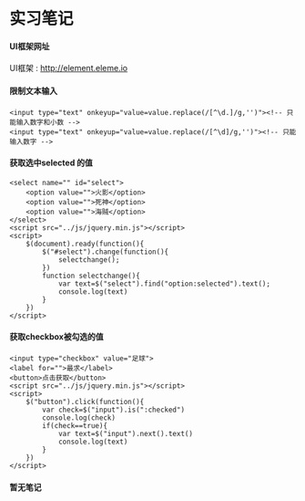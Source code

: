 # 实习笔记
#### UI框架网址
UI框架 : http://element.eleme.io
#### 限制文本输入
   
    <input type="text" onkeyup="value=value.replace(/[^\d.]/g,'')"><!-- 只能输入数字和小数 -->
    <input type="text" onkeyup="value=value.replace(/[^\d]/g,'')"><!-- 只能输入数字 -->

#### 获取选中selected 的值

    <select name="" id="select">
        <option value="">火影</option>
        <option value="">死神</option>
        <option value="">海贼</option>
    </select>
    <script src="../js/jquery.min.js"></script>
    <script>
        $(document).ready(function(){
            $("#select").change(function(){
                selectchange();
            })
            function selectchange(){
                var text=$("select").find("option:selected").text();
                console.log(text)
            }
        })
    </script>

#### 获取checkbox被勾选的值 

    <input type="checkbox" value="足球">
    <label for="">最求</label>
    <button>点击获取</button>
    <script src="../js/jquery.min.js"></script>
    <script>
        $("button").click(function(){
            var check=$("input").is(":checked")
            console.log(check)
            if(check==true){
                var text=$("input").next().text()
                console.log(text)
            }
        })  
    </script>

#### 暂无笔记
